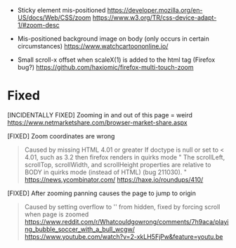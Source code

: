 - Sticky element mis-positioned
https://developer.mozilla.org/en-US/docs/Web/CSS/zoom
https://www.w3.org/TR/css-device-adapt-1/#zoom-desc

- Mis-positioned background image on body (only occurs in certain circumstances)
https://www.watchcartoononline.io/

- Small scroll-x offset when scaleX(1) is added to the html tag (Firefox bug?)
https://github.com/haxiomic/firefox-multi-touch-zoom

# Fixed

[INCIDENTALLY FIXED] Zooming in and out of this page = weird
https://www.netmarketshare.com/browser-market-share.aspx

[FIXED] Zoom coordinates are wrong
> Caused by missing HTML 4.01 or greater <!DOCTYPE html>
> If doctype is null or set to < 4.01, such as 3.2 <!DOCTYPE HTML PUBLIC "-//W3C//DTD HTML 3.2 Final//EN"> then firefox 
renders in quirks mode
"
The scrollLeft, scrollTop, scrollWidth, and scrollHeight properties are relative to BODY in quirks mode (instead of HTML)  (bug 211030).
"
https://news.ycombinator.com/
https://haxe.io/roundups/410/

[FIXED] After zooming panning causes the page to jump to origin
> Caused by setting overflow to '' from hidden, fixed by forcing scroll when page is zoomed
https://www.reddit.com/r/Whatcouldgowrong/comments/7h9aca/playing_bubble_soccer_with_a_bull_wcgw/
https://www.youtube.com/watch?v=2-xkLH5FjPw&feature=youtu.be